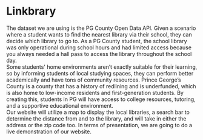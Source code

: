 # Linkbrary
 The dataset we are using is the PG County Open Data API.  Given a scenario where a student wants to find the nearest library via their school, they can decide which library to go to.  As a PG County student, the school library was only operational during school hours and had limited access because you always needed a hall pass to access the library throughout the school day.  
 Some students' home environments aren’t exactly suitable for their learning, so by informing students of local studying spaces, they can perform better academically and have tons of community resources. 
 Prince George’s County is a county that has a history of redlining and is underfunded, which is also home to low-income residents and first-generation students. By creating this, students in PG will have access to college resources, tutoring, and a supportive educational environment.  
 Our website will utilize a map to display the local libraries, a search bar to determine the distance from and to the library, and will take in either the address or the zip code too. 
 In terms of presentation, we are going to do a live demonstration of our website.























